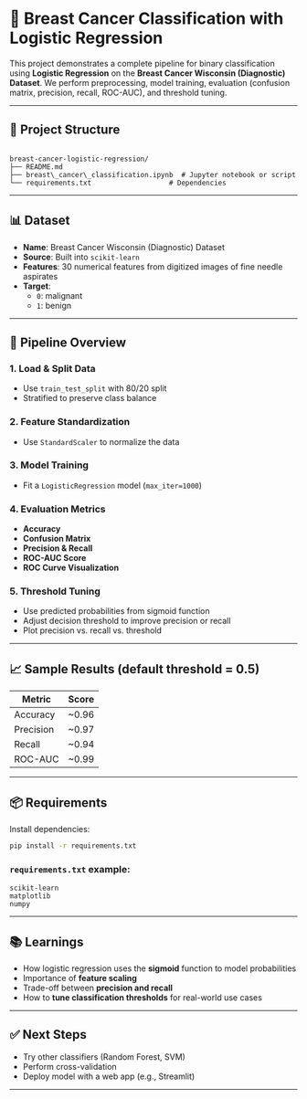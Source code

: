
# 🧠 Breast Cancer Classification with Logistic Regression

This project demonstrates a complete pipeline for binary classification using **Logistic Regression** on the **Breast Cancer Wisconsin (Diagnostic) Dataset**. We perform preprocessing, model training, evaluation (confusion matrix, precision, recall, ROC-AUC), and threshold tuning.

---

## 📁 Project Structure

```

breast-cancer-logistic-regression/
├── README.md
├── breast\_cancer\_classification.ipynb  # Jupyter notebook or script
└── requirements.txt                   # Dependencies

````

---

## 📊 Dataset

- **Name**: Breast Cancer Wisconsin (Diagnostic) Dataset
- **Source**: Built into `scikit-learn`
- **Features**: 30 numerical features from digitized images of fine needle aspirates
- **Target**:  
  - `0`: malignant  
  - `1`: benign  

---

## 🚀 Pipeline Overview

### 1. Load & Split Data
- Use `train_test_split` with 80/20 split
- Stratified to preserve class balance

### 2. Feature Standardization
- Use `StandardScaler` to normalize the data

### 3. Model Training
- Fit a `LogisticRegression` model (`max_iter=1000`)

### 4. Evaluation Metrics
- **Accuracy**
- **Confusion Matrix**
- **Precision & Recall**
- **ROC-AUC Score**
- **ROC Curve Visualization**

### 5. Threshold Tuning
- Use predicted probabilities from sigmoid function
- Adjust decision threshold to improve precision or recall
- Plot precision vs. recall vs. threshold

---

## 📈 Sample Results (default threshold = 0.5)

| Metric     | Score   |
|------------|---------|
| Accuracy   | ~0.96   |
| Precision  | ~0.97   |
| Recall     | ~0.94   |
| ROC-AUC    | ~0.99   |

---

## 📦 Requirements

Install dependencies:

```bash
pip install -r requirements.txt
````

### `requirements.txt` example:

```
scikit-learn
matplotlib
numpy
```

---

## 📚 Learnings

* How logistic regression uses the **sigmoid** function to model probabilities
* Importance of **feature scaling**
* Trade-off between **precision and recall**
* How to **tune classification thresholds** for real-world use cases

---

## ✅ Next Steps

* Try other classifiers (Random Forest, SVM)
* Perform cross-validation
* Deploy model with a web app (e.g., Streamlit)

---

